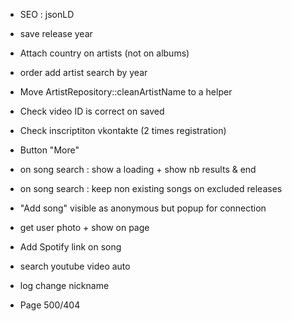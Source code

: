   - SEO : jsonLD
  
  - save release year
  - Attach country on artists (not on albums)
  - order add artist search by year
  - Move ArtistRepository::cleanArtistName to a helper
  - Check video ID is correct on saved
  - Check inscriptiton vkontakte (2 times registration)
  - Button "More"
  - on song search : show a loading + show nb results & end
  - on song search : keep non existing songs on excluded releases
  
  - "Add song" visible as anonymous but popup for connection
  - get user photo + show on page
  - Add Spotify link on song
  - search youtube video auto
  - log change nickname
  - Page 500/404

